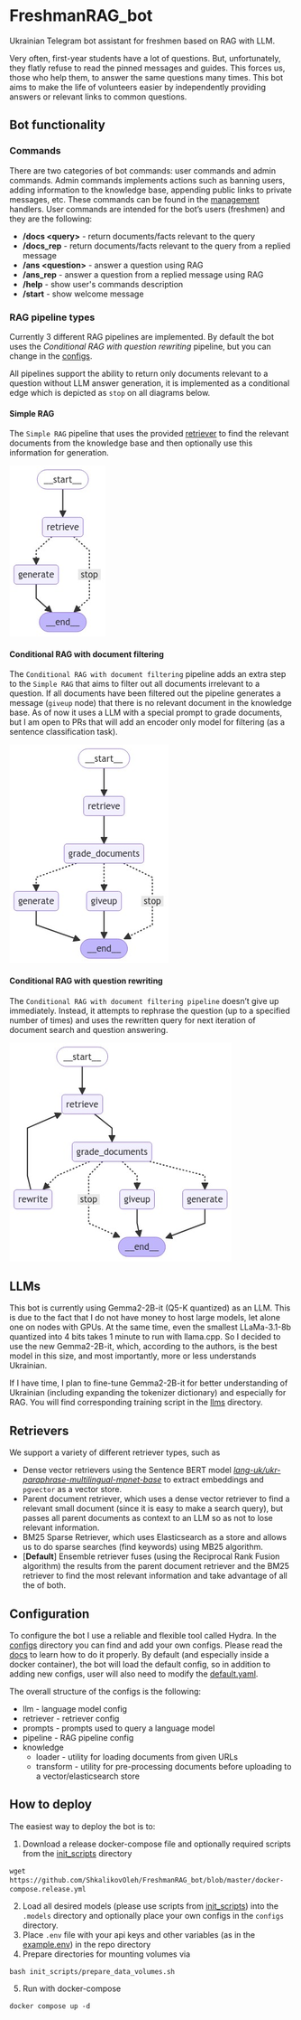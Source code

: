 # FreshmanRAG_bot
Ukrainian Telegram bot assistant for freshmen based on RAG with LLM.

Very often, first-year students have a lot of questions. But, unfortunately, they flatly refuse to read the pinned messages and guides. This forces us, those who help them, to answer the same questions many times. This bot aims to make the life of volunteers easier by independently providing answers or relevant links to common questions.

## Bot functionality

### Commands
There are two categories of bot commands: user commands and admin commands. Admin commands implements actions such as banning users, adding information to the knowledge base, appending public links to private messages, etc. These commands can be found in the [management](./bot/handlers/management.py) handlers. User commands are intended for the bot’s users (freshmen) and they are the following:
+ **/docs \<query\>** - return documents/facts relevant to the query
+ **/docs_rep** - return documents/facts relevant to the query from a replied message
+ **/ans \<question\>** - answer a question using RAG
+ **/ans_rep** - answer a question from a replied message using RAG
+ **/help** - show user's commands description
+ **/start** - show welcome message

### RAG pipeline types
Currently 3 different RAG pipelines are implemented. By default the bot uses the *Conditional RAG with question rewriting* pipeline, but you can change in the [configs](#configuration).

All pipelines support the ability to return only documents relevant to a question without LLM answer generation, it is implemented as a conditional edge which is depicted as `stop` on all diagrams below.

#### Simple RAG
The `Simple RAG` pipeline that uses the provided [retriever](#retrievers) to find the relevant documents from the knowledge base and then optionally use this information for generation.

![Simple RAG](assets/simple_rag.png)

#### Conditional RAG with document filtering
The `Conditional RAG with document filtering` pipeline adds an extra step to the `Simple RAG` that aims to filter out all documents irrelevant to a question. If all documents have been filtered out the pipeline generates a message (`giveup` node) that there is no relevant document in the knowledge base. As of now it uses a LLM with a special prompt to grade documents, but I am open to PRs that will add an encoder only model for filtering (as a sentence classification task).

![Conditional RAG with document filtering](assets/rag_with_filtering.png)

#### Conditional RAG with question rewriting
The `Conditional RAG with document filtering pipeline` doesn’t give up immediately. Instead, it attempts to rephrase the question (up to a specified number of times) and uses the rewritten query for next iteration of document search and question answering.

![Conditional RAG with question rewriting](assets/rag_with_question_rewriting.png)

## LLMs
This bot is currently using Gemma2-2B-it (Q5-K quantized) as an LLM. This is due to the fact that I do not have money to host large models, let alone one on nodes with GPUs. At the same time, even the smallest LLaMa-3.1-8b quantized into 4 bits takes 1 minute to run with llama.cpp. So I decided to use the new Gemma2-2B-it, which, according to the authors, is the best model in this size, and most importantly, more or less understands Ukrainian.

If I have time, I plan to fine-tune Gemma2-2B-it for better understanding of Ukrainian (including expanding the tokenizer dictionary) and especially for RAG. You will find corresponding training script in the [llms](./llms/) directory.

## Retrievers
We support a variety of different retriever types, such as
- Dense vector retrievers using the Sentence BERT model [*lang-uk/ukr-paraphrase-multilingual-mpnet-base*](https://huggingface.co/lang-uk/ukr-paraphrase-multilingual-mpnet-base) to extract embeddings and `pgvector` as a vector store.
- Parent document retriever, which uses a dense vector retriever to find a relevant small document (since it is easy to make a search query), but passes all parent documents as context to an LLM so as not to lose relevant information.
- BM25 Sparse Retriever, which uses Elasticsearch as a store and allows us to do sparse searches (find keywords) using MB25 algorithm.
- [**Default**] Ensemble retriever fuses (using the Reciprocal Rank Fusion algorithm) the results from the parent document retriever and the BM25 retriever to find the most relevant information and take advantage of all the of both.

## Configuration
To configure the bot I use a reliable and flexible tool called Hydra. In the [configs](./configs/) directory you can find and add your own configs. Please read the [docs](https://hydra.cc/docs/1.3/intro/) to learn how to do it properly. By default (and especially inside a docker container), the bot will load the default config, so in addition to adding new configs, user will also need to modify the [default.yaml](./configs/default.yaml).

The overall structure of the configs is the following:
- llm - language model config
- retriever - retriever config
- prompts - prompts used  to query a language model
- pipeline - RAG pipeline config
- knowledge
    - loader - utility for loading documents from given URLs
    - transform - utility for pre-processing documents before uploading to a vector/elasticsearch store

## How to deploy
The easiest way to deploy the bot is to:
1. Download a release docker-compose file and optionally required scripts from the [init_scripts](./init_scripts/) directory
```
wget https://github.com/ShkalikovOleh/FreshmanRAG_bot/blob/master/docker-compose.release.yml
```
2. Load all desired models (please use scripts from [init_scripts](./init_scripts/)) into the `.models` directory and optionally place your own configs in the `configs` directory.
3. Place `.env` file with your api keys and other variables (as in the [example.env](./example.env)) in the repo directory
4. Prepare directories for mounting volumes via
```
bash init_scripts/prepare_data_volumes.sh
```
5. Run with docker-compose
```
docker compose up -d
```
